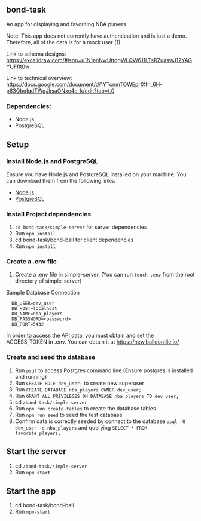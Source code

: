 ## bond-task
An app for displaying and favoriting NBA players. 

Note: This app does not currently have authentication and is just a demo. Therefore, all of the data is for a mock user (1). 

Link to schema designs: https://excalidraw.com/#json=u1N1enNwUttdgWLQW611i,TsRZuaswJ12YAGYUFflt0w

Link to technical overview: https://docs.google.com/document/d/1YTcnmTOWEprIXfh_6H-p63QbqIgdTWgJksaONxe4e_k/edit?tab=t.0



### Dependencies:
- Node.js
- PostgreSQL

## Setup

### Install Node.js and PostgreSQL
Ensure you have Node.js and PostgreSQL installed on your machine. You can download them from the following links:
- [Node.js](https://nodejs.org/)
- [PostgreSQL](https://www.postgresql.org/)

### Install Project dependencies
1. `cd bond-task/simple-server` for server dependencies
2. Run `npm install`
3. cd bond-task/bond-ball for client dependencies
4. Run `npm install`


 ### Create a .env file
  1. Create a .env file in simple-server. (You can run `touch .env` from the root directory of simple-server)
  
  Sample Database Connection
  ```
    DB_USER=dev_user
    DB_HOST=localhost
    DB_NAME=nba_players
    DB_PASSWORD=<password>
    DB_PORT=5432
  ```

  In order to access the API data, you must obtain and set the ACCESS_TOKEN in .env. You can obtain it at https://new.balldontlie.io/

  ### Create and seed the database
 1. Run `psql` to access Postgres command line (Ensure postgres is installed and running)
 2. Run `CREATE ROLE dev_user;` to create new superuser
 3. Run `CREATE DATABASE nba_players OWNER dev_user;` 
 4. Run `GRANT ALL PRIVILEGES ON DATABASE nba_players TO dev_user;`
 5. cd `/bond-task/simple-server`
 6. Run `npm run create-tables` to create the database tables
 7. Run `npm run seed` to seed the test database
 8. Confirm data is correctly seeded by connect to the database `psql -U dev_user -d nba_players` and querying `SELECT * FROM favorite_players;`

 ## Start the server
 1. cd `/bond-task/simple-server`
 2. Run `npm start`

 ## Start the app
 1. cd bond-task/bond-ball
 2. Run `npm-start`
